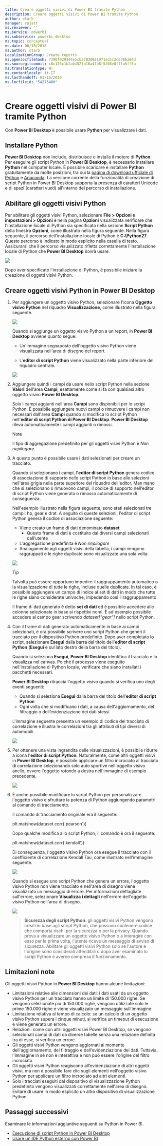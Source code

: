 ```yaml
---
title: Creare oggetti visivi di Power BI tramite Python
description: Creare oggetti visivi di Power BI tramite Python
author: otarb
manager: rajatt
ms.reviewer: ''
ms.service: powerbi
ms.subservice: powerbi-desktop
ms.topic: conceptual
ms.date: 06/18/2018
ms.author: otarb
LocalizationGroup: Create reports
ms.openlocfilehash: 7390f029144e5cb37830921071ad5c2c678b2d4d
ms.sourcegitcommit: c8c126c1b2ab4527a16a4fb8f5208e0f7fa5ff5a
ms.translationtype: HT
ms.contentlocale: it-IT
ms.lasthandoff: 01/15/2019
ms.locfileid: "54275480"
---
```

# <a name="create-power-bi-visuals-using-python"></a>Creare oggetti visivi di Power BI tramite Python
Con **Power BI Desktop** è possibile usare **Python** per visualizzare i dati.

## <a name="install-python"></a>Installare Python
**Power BI Desktop** non include, distribuisce o installa il motore di **Python**. Per eseguire gli script Python in **Power BI Desktop**, è necessario installare **Python** nel computer locale. È possibile scaricare e installare **Python** gratuitamente da molte posizioni, tra cui la [pagina di download ufficiale di Python](https://www.python.org/) e [Anaconda](https://anaconda.org/anaconda/python/). La versione corrente della funzionalità di creazione di script Python in Power BI Desktop supporta la presenza di caratteri Unicode e di spazi (caratteri vuoti) all'interno del percorso di installazione.

## <a name="enable-python-visuals"></a>Abilitare gli oggetti visivi Python
Per abilitare gli oggetti visivi Python, selezionare **File > Opzioni e impostazioni > Opzioni** e nella pagina **Opzioni** visualizzata verificare che l'installazione locale di Python sia specificata nella sezione **Script Python** della finestra **Opzioni**, come illustrato nella figura seguente. Nella figura seguente, il percorso dell'installazione locale di Python è **C:\Python27**. Questo percorso è indicato in modo esplicito nella casella di testo. Assicurarsi che il percorso visualizzato rifletta correttamente l'installazione locale di Python che **Power BI Desktop** dovrà usare.
   
   ![](media/desktop-python-visuals/python-visuals-1.png)

Dopo aver specificato l'installazione di Python, è possibile iniziare la creazione di oggetti visivi Python.

## <a name="create-python-visuals-in-power-bi-desktop"></a>Creare oggetti visivi Python in Power BI Desktop
1. Per aggiungere un oggetto visivo Python, selezionare l'icona **Oggetto visivo Python** nel riquadro **Visualizzazione**, come illustrato nella figura seguente.
   
   ![](media/desktop-python-visuals/python-visuals-2.png)

   Quando si aggiunge un oggetto visivo Python a un report, in **Power BI Desktop** avviene quanto segue:
   
   - Un'immagine segnaposto dell'oggetto visivo Python viene visualizzata nell'area di disegno del report.
   
   - L'**editor di script Python** viene visualizzato nella parte inferiore del riquadro centrale.
   
   ![](media/desktop-python-visuals/python-visuals-3.png)

2. Aggiungere quindi i campi da usare nello script Python nella sezione **Valori** dell'area **Campi**, esattamente come si fa con qualsiasi altro oggetto visivo **Power BI Desktop**. 
    
    Solo i campi aggiunti nell'area **Campi** sono disponibili per lo script Python. È possibile aggiungere nuovi campi o rimuovere i campi non necessari dall'area **Campi** quando si modifica lo script Python nell'**editor di script Python di Power BI Desktop**. **Power BI Desktop** rileva automaticamente i campi aggiunti o rimossi.
   
   > [!NOTE]
   > Il tipo di aggregazione predefinito per gli oggetti visivi Python è *Non riepilogare*.
   > 
   > 
   
3. A questo punto è possibile usare i dati selezionati per creare un tracciato. 

    Quando si selezionano i campi, l'**editor di script Python** genera codice di associazione di supporto nello script Python in base alle selezioni nell'area grigia nella parte superiore del riquadro dell'editor. Man mano che si selezionano o rimuovono campi, il codice di supporto nell'editor di script Python viene generato o rimosso automaticamente di conseguenza.
   
   Nell'esempio illustrato nella figura seguente, sono stati selezionati tre campi: hp, gear e drat. A seguito di queste selezioni, l'editor di script Python genera il codice di associazione seguente:
   
   * Viene creato un frame di dati denominato **dataset**
     * Questo frame di dati è costituito dai diversi campi selezionati dall'utente
   * L'aggregazione predefinita è *Non riepilogare*
   * Analogamente agli oggetti visivi della tabella, i campi vengono raggruppati e le righe duplicate sono visualizzate una sola volta
   
   ![](media/desktop-python-visuals/python-visuals-4.png)
   
   > [!TIP]
   > Talvolta può essere opportuno impedire il raggruppamento automatico o la visualizzazione di tutte le righe, incluse quelle duplicate. In tal caso, è possibile aggiungere un campo di indice al set di dati in modo che tutte le righe siano considerate univoche, impedendo così il raggruppamento.
   > 
   > 
   
   Il frame di dati generato è detto **set di dati** ed è possibile accedere alle colonne selezionate in base ai rispettivi nomi. È ad esempio possibile accedere al campo gear scrivendo *dataset["gear"]* nello script Python.

4. Con il frame di dati generato automaticamente in base ai campi selezionati, è ora possibile scrivere uno script Python che generi il tracciato per il dispositivo Python predefinito. Dopo aver completato lo script, selezionare **Esegui** dalla barra del titolo dell'**editor di script Python** (**Esegui** è sul lato destro della barra del titolo).
   
    Quando si seleziona **Esegui**, **Power BI Desktop** identifica il tracciato e lo visualizza nel canvas. Poiché il processo viene eseguito nell'installazione di Python locale, verificare che siano installati i pacchetti necessari.
   
   **Power BI Desktop** ritraccia l'oggetto visivo quando si verifica uno degli eventi seguenti:
   
   * Quando si seleziona **Esegui** dalla barra del titolo dell'**editor di script Python**
   * Ogni volta che si modificano i dati, a causa dell'aggiornamento, del filtraggio o dell’evidenziazione dei dati stessi

    L'immagine seguente presenta un esempio di codice del tracciato di correlazione e illustra le correlazioni tra gli attributi di tipi diversi di automobili.

    ![](media/desktop-python-visuals/python-visuals-5.png)

5. Per ottenere una vista ingrandita delle visualizzazioni, è possibile ridurre a icona l'**editor di script Python**. Naturalmente, come altri oggetti visivi in **Power BI Desktop**, è possibile applicare un filtro incrociato al tracciato di correlazione selezionando solo auto sportive nell'oggetto visivo anello, ovvero l'oggetto rotondo a destra nell'immagine di esempio precedente.

    ![](media/desktop-python-visuals/python-visuals-6.png)

6. È anche possibile modificare lo script Python per personalizzare l'oggetto visivo e sfruttare la potenza di Python aggiungendo parametri al comando di tracciamento.

    Il comando di tracciamento originale era il seguente:

    plt.matshow(dataset.corr('pearson'))

    Dopo qualche modifica allo script Python, il comando è ora il seguente:

    plt.matshow(dataset.corr('kendall'))

    Di conseguenza, l'oggetto visivo Python ora esegue il tracciato con il coefficiente di correlazione Kendall Tau, come illustrato nell'immagine seguente.

    ![](media/desktop-python-visuals/python-visuals-7.png)

    Quando si esegue uno script Python che genera un errore, l'oggetto visivo Python non viene tracciato e nell'area di disegno viene visualizzato un messaggio di errore. Per informazioni dettagliate sull'errore, selezionare **Visualizza i dettagli** nell'errore dell'oggetto visivo Python nell'area di disegno.

    ![](media/desktop-python-visuals/python-visuals-8.png)

    > **Sicurezza degli script Python:** gli oggetti visivi Python vengono creati in base agli script Python, che possono contenere codice che comporta rischi per la sicurezza o per la privacy. Quando prova a visualizzare un oggetto visivo Python o a interagire con esso per la prima volta, l'utente riceve un messaggio di avviso di sicurezza. Abilitare gli oggetti visivi Python solo se l'autore e l'origine sono considerati attendibili o dopo aver esaminato lo script Python e averne compreso il funzionamento.
    > 
    > 

## <a name="known-limitations"></a>Limitazioni note
Gli oggetti visivi Python in **Power BI Desktop** hanno alcune limitazioni:

* Limitazioni relative alle dimensioni dei dati: i dati usati da un oggetto visivo Python per un tracciato hanno un limite di 150.000 righe. Se vengono selezionate più di 150.000 righe, vengono utilizzate solo le prime 150.000 righe e viene visualizzato un messaggio sull'immagine.
* Limitazione relativa al tempo di calcolo: se un calcolo di un oggetto visivo Python supera i cinque minuti, si verifica un timeout di esecuzione e viene generato un errore.
* Relazioni: come con altri oggetti visivi Power BI Desktop, se vengono selezionati campi di dati da diverse tabelle senza una relazione definita tra di esse, si verifica un errore.
* Gli oggetti visivi Python vengono aggiornati al momento dell'aggiornamento, del filtraggio e dell'evidenziazione dei dati. Tuttavia, l'immagine in sé non è interattiva e non può essere l'origine del filtro incrociato.
* Gli oggetti visivi Python reagiscono all'evidenziazione di altri oggetti visivi, ma non è possibile fare clic sugli elementi nell'oggetto visivo Python per applicare un filtro incrociato ad altri elementi.
* Solo i tracciati eseguiti dal dispositivo di visualizzazione Python predefinito vengono visualizzati correttamente nell'area di disegno. Evitare di usare in modo esplicito un altro dispositivo di visualizzazione Python.

## <a name="next-steps"></a>Passaggi successivi
Esaminare le informazioni aggiuntive seguenti su Python in Power BI.

* [Esecuzione di script Python in Power BI Desktop](desktop-python-scripts.md)
* [Usare un IDE Python esterno con Power BI](desktop-python-ide.md)

